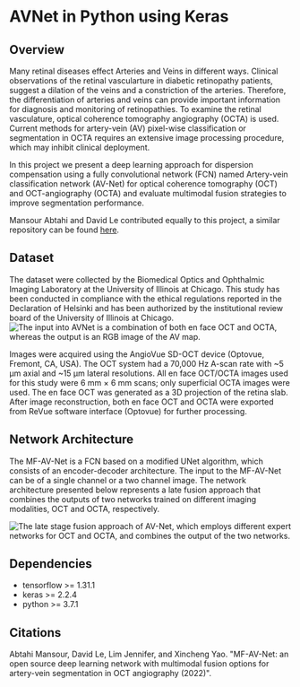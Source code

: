 AVNet in Python using Keras
===============================================================

Overview
------------
Many retinal diseases effect Arteries and Veins in different ways. Clinical observations of the retinal vascularture in diabetic retinopathy patients, suggest a dilation of the veins and a constriction of the arteries. Therefore, the differentiation of arteries and veins can provide important information for diagnosis and monitoring of retinopathies. To examine the retinal vasculature, optical coherence tomography angiography (OCTA) is used. Current methods for artery-vein (AV) pixel-wise classification or segmentation in OCTA requires an extensive image processing procedure, which may inhibit clinical deployment.

In this project we present a deep learning approach for dispersion compensation using a fully convolutional network (FCN)
named Artery-vein classification network (AV-Net) for optical coherence tomography (OCT) and OCT-angiography (OCTA) and evaluate multimodal fusion strategies to improve segmentation performance.

Mansour Abtahi and David Le contributed equally to this project, a similar repository can be found [here](https://github.com/mansour2002/multimodal-avnet).

Dataset
------------
The dataset were collected by the Biomedical Optics and Ophthalmic Imaging Laboratory at the University of Illinois at Chicago. This study has been conducted in compliance with the ethical regulations reported in the Declaration of Helsinki and has been authorized by the institutional review board of the University of Illinois at Chicago.
![The input into AVNet is a combination of both en face OCT and OCTA, whereas the output is an RGB image of the AV map.](https://github.com/dleninja/multimodal-avnet/blob/main/misc/example_data.png?raw=true)

Images were acquired using the AngioVue SD-OCT device (Optovue, Fremont, CA, USA). The OCT system had a 70,000 Hz A-scan rate with ~5 μm axial and ~15 μm lateral resolutions. All en face OCT/OCTA images used for this study were 6 mm × 6 mm scans; only superficial OCTA images were used. The en face OCT was generated as a 3D projection of the retina slab. After image reconstruction, both en face OCT and OCTA were exported from ReVue software interface (Optovue) for further processing.

Network Architecture
------------
The MF-AV-Net is a FCN based on a modified UNet algorithm, which consists of an encoder-decoder architecture. The input to the MF-AV-Net can be of a single channel or a two channel image. The network architecture presented below represents a late fusion approach that combines the outputs of two networks trained on different imaging modalities, OCT and OCTA, respectively.

![The late stage fusion approach of AV-Net, which employs different expert networks for OCT and OCTA, and combines the output of the two networks.](https://github.com/dleninja/multimodal-avnet/blob/main/misc/figure_Late_fusion.png?raw=true)

Dependencies
------------
- tensorflow >= 1.31.1
- keras >= 2.2.4
- python >= 3.7.1

Citations
------------
Abtahi Mansour, David Le, Lim Jennifer, and Xincheng Yao.
"MF-AV-Net: an open source deep learning network with multimodal fusion options for artery-vein segmentation in OCT angiography (2022)".
